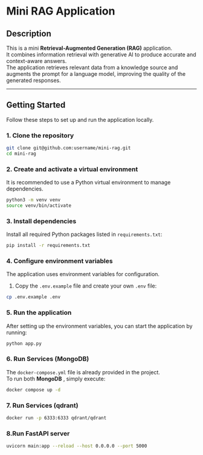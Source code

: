 # Mini RAG Application

## Description
This is a mini **Retrieval-Augmented Generation (RAG)** application.  
It combines information retrieval with generative AI to produce accurate and context-aware answers.  
The application retrieves relevant data from a knowledge source and augments the prompt for a language model, improving the quality of the generated responses.

---

## Getting Started

Follow these steps to set up and run the application locally.

### 1. Clone the repository
```bash
git clone git@github.com:username/mini-rag.git
cd mini-rag
```
### 2. Create and activate a virtual environment
It is recommended to use a Python virtual environment to manage dependencies.

```bash
python3 -m venv venv
source venv/bin/activate
```
### 3. Install dependencies
Install all required Python packages listed in `requirements.txt`:

```bash
pip install -r requirements.txt
```
### 4. Configure environment variables
The application uses environment variables for configuration.

1. Copy the `.env.example` file and create your own `.env` file:
```bash
cp .env.example .env
```
### 5. Run the application
After setting up the environment variables, you can start the application by running:

```bash
python app.py
```
### 6. Run Services (MongoDB)
The `docker-compose.yml` file is already provided in the project.  
To run both **MongoDB** , simply execute:

```bash
docker compose up -d
```
### 7. Run Services (qdrant)

```bash
docker run -p 6333:6333 qdrant/qdrant

```
### 8.Run FastAPI server
```bash
uvicorn main:app --reload --host 0.0.0.0 --port 5000
```
